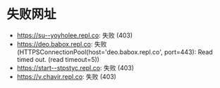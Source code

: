 # 失败网址
- https://su--yoyholee.repl.co: 失败 (403)
- https://deo.babox.repl.co: 失败 (HTTPSConnectionPool(host='deo.babox.repl.co', port=443): Read timed out. (read timeout=5))
- https://start--stpstyc.repl.co: 失败 (403)
- https://v.chavir.repl.co: 失败 (403)
